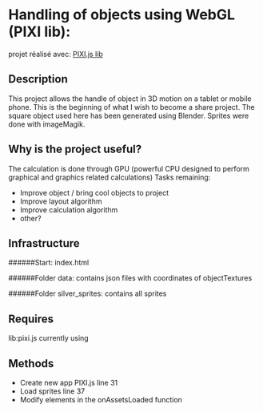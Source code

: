 # Handling of objects using WebGL (PIXI lib):
projet réalisé avec: [PIXI.js lib](https://github.com/pixijs/pixi.js/releases/tag/v4.5.1)

## Description
This project allows the handle of object in 3D motion on a tablet or mobile phone. This is the beginning of what I wish to become a share project. The square object used here has been generated using Blender. Sprites were done with imageMagik.

## Why is the project useful?
The calculation is done through GPU (powerful CPU designed to perform graphical and graphics related calculations)
Tasks remaining:
 - Improve object / bring cool objects to project
 - Improve layout algorithm
 - Improve calculation algorithm
 - other?

## Infrastructure
######Start:
index.html

######Folder data:
contains json files with coordinates of objectTextures

######Folder silver_sprites:
contains all sprites

## Requires
lib:pixi.js
currently using
<script src="https://cdnjs.cloudflare.com/ajax/libs/pixi.js/4.5.1/pixi.min.js">
</script>

## Methods
- Create new app PIXI.js line 31
- Load sprites  line 37
- Modify elements in the onAssetsLoaded function
